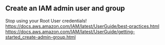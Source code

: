 
## Create an IAM admin user and group
Stop using your Root User credentials!
https://docs.aws.amazon.com/IAM/latest/UserGuide/best-practices.html
https://docs.aws.amazon.com/IAM/latest/UserGuide/getting-started_create-admin-group.html
